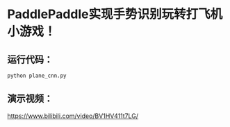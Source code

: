 # PaddlePaddle实现手势识别玩转打飞机小游戏！

## 运行代码：

```
python plane_cnn.py
```

## 演示视频：
https://www.bilibili.com/video/BV1HV411t7LG/
